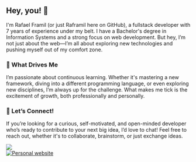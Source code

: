 ## Hey, you! 👋

I'm Rafael Framil (or just Raframil here on GitHub), a fullstack developer with 7 years of experience under my belt. I have a Bachelor's degree in Information Systems and a strong focus on web development. But hey, I’m not just about the web—I’m all about exploring new technologies and pushing myself out of my comfort zone.

### 🌱 What Drives Me

I’m passionate about continuous learning. Whether it's mastering a new framework, diving into a different programming language, or even exploring new disciplines, I’m always up for the challenge. What makes me tick is the excitement of growth, both professionally and personally.

### 🤝 Let’s Connect!

If you’re looking for a curious, self-motivated, and open-minded developer who’s ready to contribute to your next big idea, I’d love to chat! Feel free to reach out, whether it's to collaborate, brainstorm, or just exchange ideas. 

<div> 
  <a href="https://www.linkedin.com/in/rafaelframil/" target="_blank"><img src="https://img.shields.io/badge/-LinkedIn-%230077B5?style=for-the-badge&logo=linkedin&logoColor=white" target="_blank"></a> 
</div>
<a href="https://rafaelframil.com" target="_blank">
    <img src="[https://img.shields.io/badge/website-000000?style=for-the-badge&logo=About.me&logoColor=white](https://img.shields.io/badge/website-000000?style=for-the-badge&logo=undertale&logoColor=red)" alt="Personal website"/>
</a>

<!--
**raframil/raframil** is a ✨ _special_ ✨ repository because its `README.md` (this file) appears on your GitHub profile.

Here are some ideas to get you started:

- 🔭 I’m currently working on ...
- 🌱 I’m currently learning ...
- 👯 I’m looking to collaborate on ...
- 🤔 I’m looking for help with ...
- 💬 Ask me about ...
- 📫 How to reach me: ...
- 😄 Pronouns: ...
- ⚡ Fun fact: ...
-->
